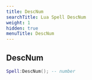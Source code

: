 ```yaml
---
title: DescNum
searchTitle: Lua Spell DescNum
weight: 1
hidden: true
menuTitle: DescNum
---
```

## DescNum
```lua
Spell:DescNum(); -- number
```